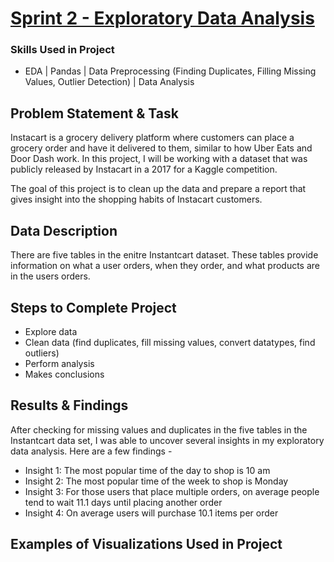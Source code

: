 # [Sprint 2 - Exploratory Data Analysis](https://github.com/brandon-levan/TripleTen-Data-Science-Projects/blob/main/Sprint%2002%20-%20Exploratory%20Data%20Analysis%20(EDA)/Sprint_2_Project.ipynb)

### Skills Used in Project
- EDA | Pandas | Data Preprocessing (Finding Duplicates, Filling Missing Values, Outlier Detection) | Data Analysis
  
## Problem Statement & Task
Instacart is a grocery delivery platform where customers can place a grocery order and have it delivered to them, similar to how Uber Eats and Door Dash work. In this project, I will be working with a dataset that was publicly released by Instacart in a 2017 for a Kaggle competition.

The goal of this project is to clean up the data and prepare a report that gives insight into the shopping habits of Instacart customers.
  
## Data Description

There are five tables in the enitre Instantcart dataset. These tables provide information on what a user orders, when they order, and what products are in the users orders.

## Steps to Complete Project
- Explore data
- Clean data (find duplicates, fill missing values, convert datatypes, find outliers)
- Perform analysis
- Makes conclusions
  
## Results & Findings

After checking for missing values and duplicates in the five tables in the Instantcart data set, I was able to uncover several insights in my exploratory data analysis. Here are a few findings -

- Insight 1: The most popular time of the day to shop is 10 am
- Insight 2: The most popular time of the week to shop is Monday
- Insight 3: For those users that place multiple orders, on average people tend to wait 11.1 days until placing another order
- Insight 4: On average users will purchase 10.1 items per order

## Examples of Visualizations Used in Project
